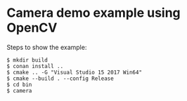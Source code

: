 # Camera demo example using OpenCV

Steps to show the example:

```
$ mkdir build
$ conan install ..
$ cmake .. -G "Visual Studio 15 2017 Win64"
$ cmake --build . --config Release
$ cd bin
$ camera
```